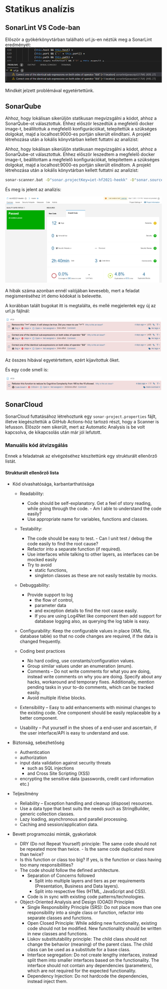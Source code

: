 # Statikus analízis

## SonarLint VS Code-ban

Először a gyökérkönyvtárban található url.js-en néztük meg a SonarLint eredményét:
![](img/sonar1.png)

Mindkét jelzett problémával egyetértettünk.

## SonarQube

Ahhoz, hogy lokálisan sikerüljön statikusan megvizsgálni a kódot, ahhoz a SonarQube-ot választottuk. Ehhez először leszedtük a megfelelő docker image-t, beállítottuk a megfelelő konfigurációkat, telepítettük a szükséges dolgokat, majd a localhost:9000-es portján sikerült elindítani. A projekt létrehozása után a lokális könyvtárban kellett futtatni az analízist:

Ahhoz, hogy lokálisan sikerüljön statikusan megvizsgálni a kódot, ahhoz a SonarQube-ot választottuk. Ehhez először leszedtem a megfelelő docker image-t, beállítottam a megfelelő konfigurációkat, telepítettem a szükséges dolgokat, majd a localhost:9000-es portján sikerült elindítom. A projekt létrehozása után a lokális könyvtárban kellett futtatni az analízist:
```bash
sonar-scanner.bat -D"sonar.projectKey=iet-hf2021-heekk" -D"sonar.sources=." -D"sonar.host.url=http://localhost:9000" -D"sonar.login=${TOKEN_KEY}"
```

És meg is jelent az analízis:

![](img/sonarqube.png)

A hibák száma azonban ennél valójában kevesebb, mert a feladat megismeréséhez írt demo kódokat is belevette.

A korábban talált bugokat itt is megtalálta, és mellé megjelentek egy új az url.js fájlnál:

![](img/sonarqube_url.png)

Az összes hibával egyetértettem, ezért kijavítottuk őket.

És egy code smell is:

![](img/sonarqube_url_codesmell.png)

## SonarCloud

SonarCloud futtatásához létrehoztunk egy `sonar-project.properties` fájlt, illetve kiegészítettük a GitHub Actions-höz tartozó részt, hogy a Scanner is lefusson. Először nem sikerült, mert az Automatic Analysis is be volt kapcsolva, de kikapcsolás után már jól lefutott.

### Manuális kód átvizsgálás

Ennek a feladatnak az elvégzéséhez készítettünk egy strukturált ellenőrző listát.

#### Strukturált ellenőrző lista

- Kód olvashatósága, karbantarthatósága

  - Readability:

    - Code should be self-explanatory. Get a feel of story reading, while going through the code. - Am I able to understand the code easily?
    - Use appropriate name for variables, functions and classes.

  - Testability:

    - The code should be easy to test. - Can I unit test / debug the code easily to find the root cause?
    - Refactor into a separate function (if required).
    - Use interfaces while talking to other layers, as interfaces can be mocked easily
    - Try to avoid
      - static functions,
      - singleton classes as these are not easily testable by mocks.

  - Debuggability:

    - Provide support to log
      - the flow of control,
      - parameter data
      - and exception details to find the root cause easily.
      - If you are using Log4Net like component then add support for database logging also, as querying the log table is easy.

  - Configurability: Keep the configurable values in place (XML file, database table) so that no code changes are required, if the data is changed frequently.

  - Coding best practices

    - No hard coding, use constants/configuration values.
    - Group similar values under an enumeration (enum).
    - Comments – Do not write comments for what you are doing, instead write comments on why you are doing. Specify about any hacks, workaround and temporary fixes. Additionally, mention pending tasks in your to-do comments, which can be tracked easily.
    - Avoid multiple if/else blocks.

  - Extensibility – Easy to add enhancements with minimal changes to the existing code. One component should be easily replaceable by a better component.

  - Usability – Put yourself in the shoes of a end-user and ascertain, if the user interface/API is easy to understand and use.

- Biztonság, sebezhetőség

  - Authentication
  - authorization
  - input data validation against security threats
    - such as SQL injections
    - and Cross Site Scripting (XSS)
  - encrypting the sensitive data (passwords, credit card information etc.)

- Teljesítmény

  - Reliability – Exception handling and cleanup (dispose) resources.
  - Use a data type that best suits the needs such as StringBuilder, generic collection classes.
  - Lazy loading, asynchronous and parallel processing.
  - Caching and session/application data.

- Bevett programozási minták, gyakorlatok

  - DRY (Do not Repeat Yourself) principle: The same code should not be repeated more than twice. - Is the same code duplicated more than twice?
  - Is this function or class too big? If yes, is the function or class having too many responsibilities?
  - The code should follow the defined architecture.
    - Separation of Concerns followed
      - Split into multiple layers and tiers as per requirements (Presentation, Business and Data layers).
      - Split into respective files (HTML, JavaScript and CSS).
    - Code is in sync with existing code patterns/technologies.
  - Object-Oriented Analysis and Design (OOAD) Principles
    - Single Responsibility Principle (SRS): Do not place more than one responsibility into a single class or function, refactor into separate classes and functions.
    - Open Closed Principle: While adding new functionality, existing code should not be modified. New functionality should be written in new classes and functions.
    - Liskov substitutability principle: The child class should not change the behavior (meaning) of the parent class. The child class can be used as a substitute for a base class.
    - Interface segregation: Do not create lengthy interfaces, instead split them into smaller interfaces based on the functionality. The interface should not contain any dependencies (parameters), which are not required for the expected functionality.
    - Dependency Injection: Do not hardcode the dependencies, instead inject them.
